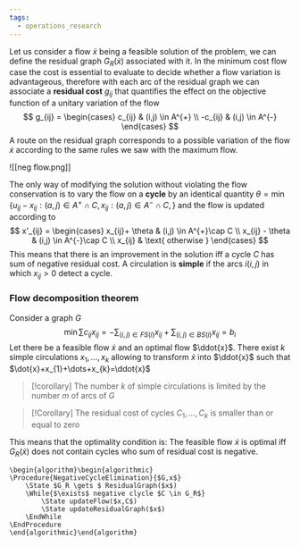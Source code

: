 ```yaml
---
tags:
  - operations_research
---
```

Let us consider a flow $\dot{x}$ being a feasible solution of the problem, we can define the residual graph $G_{R}(\dot{x})$ associated with it. In the minimum cost flow case the cost is essential to evaluate to decide whether a flow variation is advantageous, therefore with each arc of the residual graph we can associate a **residual cost** $g_{ij}$ that quantifies the effect on the objective function of a unitary variation of the flow
$$
g_{ij} = \begin{cases}
c_{ij}  & (i,j) \in A^{+} \\
-c_{ij} & (i,j) \in A^{-}
\end{cases}
$$
A route on the residual graph corresponds to a possible variation of the flow $\dot{x}$ according to the same rules we saw with the maximum flow.

![[neg flow.png]]

The only way of modifying the solution without violating the flow conservation is to vary the flow on a **cycle** by an identical quantity $\theta = \min \{ u_{ij} - x_{ij}: (a,j) \in A^{+} \cap C, x_{ij}: (a,j) \in A^{-} \cap C,  \}$ and the flow is updated according to 
$$
x'_{ij} = \begin{cases}
x_{ij}+ \theta  & (i,j) \in A^{+}\cap C \\
x_{ij} - \theta & (i,j) \in A^{-}\cap C \\
x_{ij}  & \text{ otherwise }
\end{cases}
$$
This means that there is an improvement in the solution iff a cycle $C$ has sum of negative residual cost. A circulation is **simple** if the arcs $i(i,j)$ in which $x_{ij}>0$ detect a cycle.
### Flow decomposition theorem

Consider a graph $G$
$$
\min \sum c_{ij}x_{ij} = -\sum_{(i,j) \in FS(i)} x_{ij} + \sum_{(i,j) \in BS(i)} x_{ij} = b_{i}
$$
Let there be a feasible flow $\dot{x}$ and an optimal flow $\ddot{x}$. There exist $k$ simple circulations $x_{1},\dots,x_{k}$ allowing to transform $\dot{x}$ into $\ddot{x}$ such that $\dot{x}+x_{1}+\dots+x_{k}=\ddot{x}$ 

>[!corollary]
>The number $k$ of simple circulations is limited by the number $m$ of arcs of $G$

>[!Corollary]
>The residual cost of cycles $C_{1},\dots,C_{k}$ is smaller than or equal to zero

This means that the optimality condition is: The feasible flow $\dot{x}$ is optimal iff $G_{R}(\dot{x})$ does not contain cycles who sum of residual cost is negative.

```pseudo
\begin{algorithm}\begin{algorithmic}
\Procedure{NegativeCycleElimination}{$G,x$}
	\State $G_R \gets $ ResidualGraph($x$)
	\While{$\exists$ negative clycle $C \in G_R$}
		\State updateFlow($x,C$)
		\State updateResidualGraph($x$)
	\EndWhile
\EndProcedure
\end{algorithmic}\end{algorithm}
```


